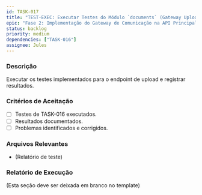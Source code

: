 ```yaml
---
id: TASK-017
title: "TEST-EXEC: Executar Testes do Módulo `documents` (Gateway Upload)"
epic: "Fase 2: Implementação do Gateway de Comunicação na API Principal"
status: backlog
priority: medium
dependencies: ["TASK-016"]
assignee: Jules
---
```


### Descrição

Executar os testes implementados para o endpoint de upload e registrar resultados.

### Critérios de Aceitação

- [ ] Testes de TASK-016 executados.
- [ ] Resultados documentados.
- [ ] Problemas identificados e corrigidos.

### Arquivos Relevantes

* (Relatório de teste)

### Relatório de Execução

(Esta seção deve ser deixada em branco no template)
